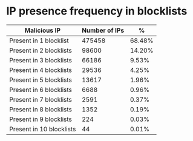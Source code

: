 # IP presence frequency in blocklists
| Malicious IP | Number of IPs | % |
|----|----|----|
| Present in 1 blocklist | 475458 | 68.48% |
| Present in 2 blocklists | 98600 | 14.20% |
| Present in 3 blocklists | 66186 | 9.53% |
| Present in 4 blocklists | 29536 | 4.25% |
| Present in 5 blocklists | 13617 | 1.96% |
| Present in 6 blocklists | 6688 | 0.96% |
| Present in 7 blocklists | 2591 | 0.37% |
| Present in 8 blocklists | 1352 | 0.19% |
| Present in 9 blocklists | 224 | 0.03% |
| Present in 10 blocklists | 44 | 0.01% |
